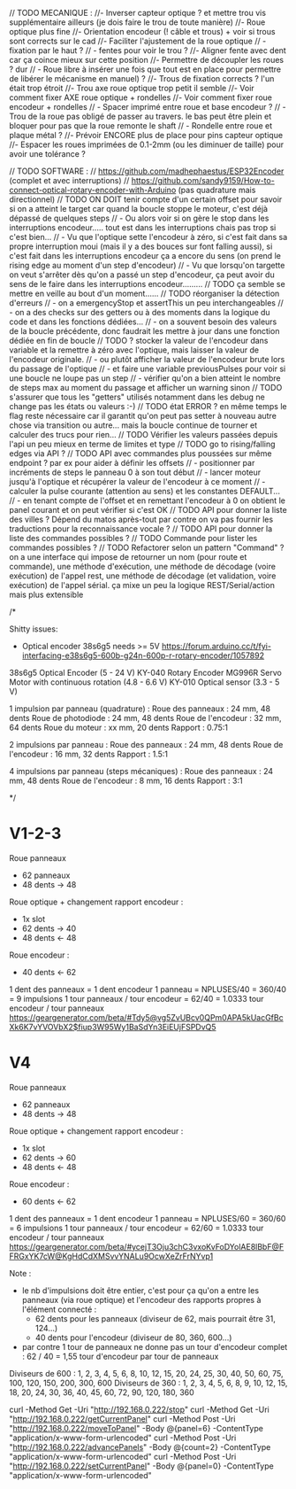 // TODO MECANIQUE :
//- Inverser capteur optique ? et mettre trou vis supplémentaire ailleurs (je dois faire le trou de toute manière)
//- Roue optique plus fine
//- Orientation encodeur (! câble et trous) + voir si trous sont corrects sur le cad
//- Faciliter l'ajustement de la roue optique
//   - fixation par le haut ?
//   - fentes pour voir le trou ?
//- Aligner fente avec dent car ça coince mieux sur cette position
//- Permettre de découpler les roues ? dur
//  - Roue libre à insérer une fois que tout est en place pour permettre de libérer le mécanisme en manuel) ?
//- Trous de fixation corrects ? l'un était trop étroit
//- Trou axe roue optique trop petit il semble
//- Voir comment fixer AXE roue optique + rondelles
//- Voir comment fixer roue encodeur + rondelles
//  - Spacer imprimé entre roue et base encodeur ?
//  - Trou de la roue pas obligé de passer au travers. le bas peut être plein et bloquer pour pas que la roue remonte le shaft
//  - Rondelle entre roue et plaque métal ?
//- Prévoir ENCORE plus de place pour pins capteur optique
//- Espacer les roues imprimées de 0.1-2mm (ou les diminuer de taille) pour avoir une tolérance ?

// TODO SOFTWARE :
// https://github.com/madhephaestus/ESP32Encoder (complet et avec interruptions)
// https://github.com/sandy9159/How-to-connect-optical-rotary-encoder-with-Arduino (pas quadrature mais directionnel)
// TODO ON DOIT tenir compte d'un certain offset pour savoir si on a atteint le target car quand la boucle stoppe le moteur, c'est déjà dépassé de quelques steps
// - Ou alors voir si on gère le stop dans les interruptions encodeur..... tout est dans les interruptions chais pas trop si c'est bien...
// - Vu que l'optique sette l'encodeur à zéro, si c'est fait dans sa propre interruption moui (mais il y a des bouces sur font falling aussi), si c'est fait dans les interruptions encodeur ça a encore du sens (on prend le rising edge au moment d'un step d'encodeur)
// - Vu que lorsqu'on targette on veut s'arrêter dès qu'on a passé un step d'encodeur, ça peut avoir du sens de le faire dans les interruptions encodeur.........
// TODO ça semble se mettre en veille au bout d'un moment......
// TODO réorganiser la détection d'erreurs
// - on a emergencyStop et assertThis un peu interchangeables
// - on a des checks sur des getters ou à des moments dans la logique du code et dans les fonctions dédiées...
// - on a souvent besoin des valeurs de la boucle précédente, donc faudrait les mettre à jour dans une fonction dédiée en fin de boucle
// TODO ? stocker la valeur de l'encodeur dans variable et la remettre à zéro avec l'optique, mais laisser la valeur de l'encodeur originale.
// - ou plutôt afficher la valeur de l'encodeur brute lors du passage de l'optique
// - et faire une variable previousPulses pour voir si une boucle ne loupe pas un step
// - vérifier qu'on a bien atteint le nombre de steps max au moment du passage et afficher un warning sinon
// TODO s'assurer que tous les "getters" utilisés notamment dans les debug ne change pas les états ou valeurs :-)
// TODO état ERROR ? en même temps le flag reste nécessaire car il garantit qu'on peut pas setter à nouveau autre chose via transition ou autre... mais la boucle continue de tourner et calculer des trucs pour rien...
// TODO Vérifier les valeurs passées depuis l'api un peu mieux en terme de limites et type
// TODO go to rising/falling edges via API ?
// TODO API avec commandes plus poussées sur même endpoint ? par ex pour aider à définir les offsets
// - positionner par incréments de steps le panneau 0 à son tout début
// - lancer moteur jusqu'à l'optique et récupérer la valeur de l'encodeur à ce moment
// - calculer la pulse courante (attention au sens) et les constantes DEFAULT...
// - en tenant compte de l'offset et en remettant l'encodeur à 0 on obtient le panel courant et on peut vérifier si c'est OK
// TODO API pour donner la liste des villes ? Dépend du matos après-tout par contre on va pas fournir les traductions pour la reconnaissance vocale ?
// TODO API pour donner la liste des commandes possibles ?
// TODO Commande pour lister les commandes possibles ?
// TODO Refactorer selon un pattern "Command" ? on a une interface qui impose de retourner un nom (pour route et commande), une méthode d'exécution, une méthode de décodage (voire exécution) de l'appel rest, une méthode de décodage (et validation, voire exécution) de l'appel sérial. ça mixe un peu la logique REST/Serial/action mais plus extensible


/*

Shitty issues: 
- Optical encoder 38s6g5 needs >= 5V https://forum.arduino.cc/t/fyi-interfacing-e38s6g5-600b-g24n-600p-r-rotary-encoder/1057892

38s6g5 Optical Encoder (5 - 24 V)
KY-040 Rotary Encoder 
MG996R Servo Motor with continuous rotation (4.8 - 6.6 V)
KY-010 Optical sensor (3.3 - 5 V)

1 impulsion par panneau (quadrature) :
Roue des panneaux : 24 mm, 48 dents
Roue de photodiode : 24 mm, 48 dents
Roue de l'encodeur : 32 mm, 64 dents
Roue du moteur : xx mm, 20 dents
Rapport : 0.75:1

2 impulsions par panneau :
Roue des panneaux : 24 mm, 48 dents
Roue de l'encodeur : 16 mm, 32 dents
Rapport : 1.5:1

4 impulsions par panneau (steps mécaniques) :
Roue des panneaux : 24 mm, 48 dents
Roue de l'encodeur : 8 mm, 16 dents
Rapport : 3:1

 */


# V1-2-3 
Roue panneaux
- 62 panneaux
- 48 dents -> 48

Roue optique + changement rapport encodeur : 
- 1x slot
- 62 dents -> 40
- 48 dents <- 48

Roue encodeur : 
- 40 dents <- 62

1 dent des panneaux = 1 dent encodeur
1 panneau = NPLUSES/40 = 360/40 = 9 impulsions
1 tour panneaux / tour encodeur = 62/40 = 1.0333 tour encodeur / tour panneaux
https://geargenerator.com/beta/#Tdy5@vg5ZvUBcv0QPm0APA5kUacGfBcXk6K7vYVOVbX2$fiup3W95Wy1BaSdYn3EiEUjFSPDvQ5

# V4 
Roue panneaux
- 62 panneaux
- 48 dents -> 48

Roue optique + changement rapport encodeur : 
- 1x slot
- 62 dents -> 60
- 48 dents <- 48

Roue encodeur : 
- 60 dents <- 62

1 dent des panneaux = 1 dent encodeur
1 panneau = NPLUSES/60 = 360/60 = 6 impulsions
1 tour panneaux / tour encodeur = 62/60 = 1.0333 tour encodeur / tour panneaux
https://geargenerator.com/beta/#ycejT3Oju3chC3vxoKvFoDYolAE8lBbF@FFRGxYK7cW@KgHdCdXMSvvYNALu9OcwXeZrFrNYvp1


Note : 
- le nb d'impulsions doit être entier, c'est pour ça qu'on a entre les panneaux (via roue optique) et l'encodeur des rapports propres à l'élément connecté : 
  - 62 dents pour les panneaux (diviseur de 62, mais pourrait être 31, 124...)
  - 40 dents pour l'encodeur (diviseur de 80, 360, 600...)
- par contre 1 tour de panneaux ne donne pas un tour d'encodeur complet : 62 / 40 = 1,55 tour d'encodeur par tour de panneaux

Diviseurs de 600 : 1, 2, 3, 4, 5, 6, 8, 10, 12, 15, 20, 24, 25, 30, 40, 50, 60, 75, 100, 120, 150, 200, 300, 600
Diviseurs de 360 : 1, 2, 3, 4, 5, 6, 8, 9, 10, 12, 15, 18, 20, 24, 30, 36, 40, 45, 60, 72, 90, 120, 180, 360











curl -Method Get -Uri "http://192.168.0.222/stop"
curl -Method Get -Uri "http://192.168.0.222/getCurrentPanel"
curl -Method Post -Uri "http://192.168.0.222/moveToPanel" -Body @{panel=6} -ContentType "application/x-www-form-urlencoded"
curl -Method Post -Uri "http://192.168.0.222/advancePanels" -Body @{count=2} -ContentType "application/x-www-form-urlencoded"
curl -Method Post -Uri "http://192.168.0.222/setCurrentPanel" -Body @{panel=0} -ContentType "application/x-www-form-urlencoded"
